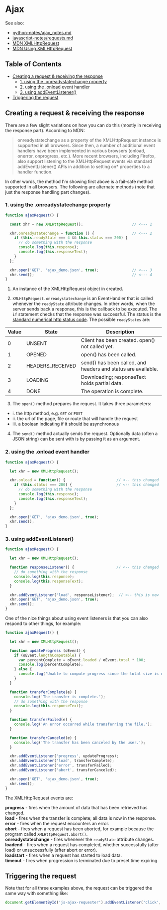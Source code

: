 # Ajax

See also:
- [python-notes/ajax_notes.md](https://github.com/jessicarush/python-notes/blob/master/ajax_notes.md)  
- [javascript-notes/requests.md](https://github.com/jessicarush/javascript-notes/blob/master/requests.md)  
- [MDN XMLHttpRequest](https://developer.mozilla.org/en-US/docs/Web/API/XMLHttpRequest)
- [MDN Using XMLHttpRequest](https://developer.mozilla.org/en-US/docs/Web/API/XMLHttpRequest/Using_XMLHttpRequest)

## Table of Contents

<!-- toc -->

- [Creating a request & receiving the response](#creating-a-request--receiving-the-response)
  * [1. using the .onreadystatechange property](#1-using-the-onreadystatechange-property)
  * [2. using the .onload event handler](#2-using-the-onload-event-handler)
  * [3. using addEventListener()](#3-using-addeventlistener)
- [Triggering the request](#triggering-the-request)

<!-- tocstop -->

## Creating a request & receiving the response

There are a few slight variations on how you can do this (mostly in receiving the response part). According to MDN:

> onreadystatechange as a property of the XMLHttpRequest instance is supported in all browsers. Since then, a number of additional event handlers have been implemented in various browsers (onload, onerror, onprogress, etc.). More recent browsers, including Firefox, also support listening to the XMLHttpRequest events via standard addEventListener() APIs in addition to setting on* properties to a handler function.

In other words, the method I'm showing first above is a fail-safe method supported in all browsers. The following are alternate methods (note that just the response handling part changes).

### 1. using the .onreadystatechange property

```javascript
function ajaxRequest() {

  const xhr = new XMLHttpRequest();                      // <--- 1

  xhr.onreadystatechange = function () {                 // <--- 2
    if (this.readyState === 4 && this.status === 200) {
      // do something with the response
      console.log(this.response);
      console.log(this.responseText);
    }
  };

  xhr.open('GET', 'ajax_demo.json', true);               // <--- 3
  xhr.send();                                            // <--- 4
}
```

1. An instance of the XMLHttpRequest object in created.

2. `XMLHttpRequest.onreadystatechange` is an EventHandler that is called whenever the `readyState` attribute changes. In other words, when the server sends back a response, this is the callback to be executed. The `if` statement checks that the response was successful. The status is the [standard numerical http status code](https://developer.mozilla.org/en-US/docs/Web/HTTP/Status). The possible `readyStates` are:

Value | State | Description
----- | ----- | -----------
0 | UNSENT | Client has been created. open() not called yet.
1 | OPENED | open() has been called.
2 | HEADERS_RECEIVED | send() has been called, and headers and status are available.
3 | LOADING | Downloading; responseText holds partial data.
4 | DONE | The operation is complete.

3. The `open()` method prepares the request. It takes three parameters:
 - i. the http method, e.g. `GET` or `POST`
 - ii. the url of the page, file or route that will handle the request
 - iii. a boolean indicating if it should be asynchronous

4. The `send()` method actually sends the request. Optionally data (often a JSON string) can be sent with is by passing it as an argument.


### 2. using the .onload event handler

```javascript
function ajaxRequest() {

  let xhr = new XMLHttpRequest();

  xhr.onload = function() {                       // <-- this changed
    if (this.status === 200) {                    // <-- this changed
      // do something with the response
      console.log(this.response);
      console.log(this.responseText);
    }
  };

  xhr.open('GET', 'ajax_demo.json', true);
  xhr.send();
}
```

### 3. using addEventListener()

```javascript
function ajaxRequest() {

  let xhr = new XMLHttpRequest();

  function responseListener() {                   // <-- this changed
    // do something with the response
    console.log(this.response);
    console.log(this.responseText);
  }

  xhr.addEventListener('load', responseListener);  // <-- this is new
  xhr.open('GET', 'ajax_demo.json', true);
  xhr.send();
}
```

One of the nice things about using event listeners is that you can also respond to other things, for example:

```javascript
function ajaxRequest() {

  let xhr = new XMLHttpRequest();

  function updateProgress (oEvent) {
    if (oEvent.lengthComputable) {
      var percentComplete = oEvent.loaded / oEvent.total * 100;
      console.log(percentComplete);
    } else {
      console.log('Unable to compute progress since the total size is unknown')
    }
  }

  function transferComplete(e) {
    console.log('The transfer is complete.');
    // do something with the response
    console.log(this.responseText);
  }

  function transferFailed(e) {
    console.log('An error occurred while transferring the file.');
  }

  function transferCanceled(e) {
    console.log('The transfer has been canceled by the user.');
  }

  xhr.addEventListener('progress', updateProgress);
  xhr.addEventListener('load', transferComplete);
  xhr.addEventListener('error', transferFailed);
  xhr.addEventListener('abort', transferCanceled);

  xhr.open('GET', 'ajax_demo.json', true);
  xhr.send();
}
```

The XMLHttpRequest events are:

**progress** - fires when the amount of data that has been retrieved has changed.  
**load** - fires when the transfer is complete; all data is now in the response.  
**error** -  fires when the request encounters an error.  
**abort** - fires when a request has been aborted, for example because the program called `XMLHttpRequest.abort()`.  
**onreadystatechange** - fires whenever the `readyState` attribute changes.  
**loadend** -  fires when a request has completed, whether successfully (after load) or unsuccessfully (after abort or error).  
**loadstart** - fires when a request has started to load data.  
**timeout** - fires when progression is terminated due to preset time expiring.  


## Triggering the request

Note that for all three examples above, the request can be triggered the same way with something like:

```javascript
document.getElementById('js-ajax-requester').addEventListener('click', ajaxRequest);
```
